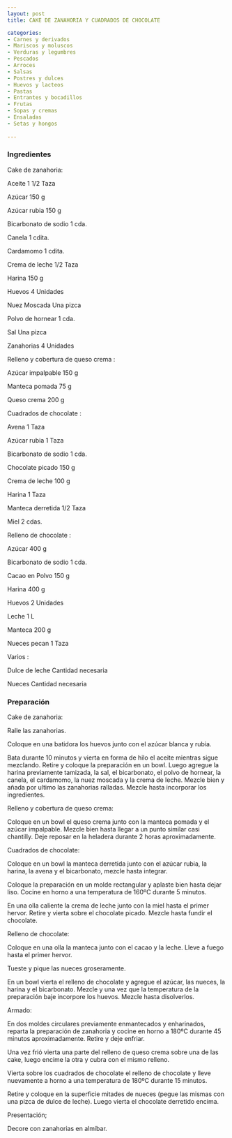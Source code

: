 ```yaml
---
layout: post
title: CAKE DE ZANAHORIA Y CUADRADOS DE CHOCOLATE

categories:
- Carnes y derivados
- Mariscos y moluscos
- Verduras y legumbres
- Pescados
- Arroces
- Salsas
- Postres y dulces
- Huevos y lacteos
- Pastas
- Entrantes y bocadillos
- Frutas
- Sopas y cremas
- Ensaladas
- Setas y hongos
 
---
```

<h3>Ingredientes</h3>
Cake de zanahoria:

Aceite 1 1/2 Taza

Azúcar 150 g

Azúcar rubia 150 g

Bicarbonato de sodio 1 cda.

Canela 1 cdita.

Cardamomo 1 cdita.

Crema de leche 1/2 Taza

Harina 150 g

Huevos 4 Unidades

Nuez Moscada Una pizca

Polvo de hornear 1 cda.

Sal Una pizca

Zanahorias 4 Unidades

Relleno y cobertura de queso crema :

Azúcar impalpable 150 g

Manteca pomada 75 g

Queso crema 200 g

Cuadrados de chocolate :

Avena 1 Taza

Azúcar rubia 1 Taza

Bicarbonato de sodio 1 cda.

Chocolate picado 150 g

Crema de leche 100 g

Harina 1 Taza

Manteca derretida 1/2 Taza

Miel 2 cdas.

Relleno de chocolate :

Azúcar 400 g

Bicarbonato de sodio 1 cda.

Cacao en Polvo 150 g

Harina 400 g

Huevos 2 Unidades

Leche 1 L

Manteca 200 g

Nueces pecan 1 Taza

Varios :

Dulce de leche Cantidad necesaria

Nueces Cantidad necesaria

<h3>Preparación</h3>
Cake de zanahoria:

Ralle las zanahorias.

Coloque en una batidora los huevos junto con el azúcar blanca y rubia.

Bata durante 10 minutos y vierta en forma de hilo el aceite mientras sigue mezclando. Retire y coloque la preparación en un bowl. Luego agregue la harina previamente tamizada, la sal, el bicarbonato, el polvo de hornear, la canela, el cardamomo, la nuez moscada y la crema de leche. Mezcle bien y añada por ultimo las zanahorias ralladas. Mezcle hasta incorporar los ingredientes.

Relleno y cobertura de queso crema:

Coloque en un bowl el queso crema junto con la manteca pomada y el azúcar impalpable. Mezcle bien hasta llegar a un punto similar casi chantilly. Deje reposar en la heladera durante 2 horas aproximadamente.

Cuadrados de chocolate:

Coloque en un bowl la manteca derretida junto con el azúcar rubia, la harina, la avena y el bicarbonato, mezcle hasta integrar.

Coloque la preparación en un molde rectangular y aplaste bien hasta dejar liso. Cocine en horno a una temperatura de 160&ordm;C durante 5 minutos.

En una olla caliente la crema de leche junto con la miel hasta el primer hervor. Retire y vierta sobre el chocolate picado. Mezcle hasta fundir el chocolate.

Relleno de chocolate:

Coloque en una olla la manteca junto con el cacao y la leche. Lleve a fuego hasta el primer hervor.

Tueste y pique las nueces groseramente.

En un bowl vierta el relleno de chocolate y agregue el azúcar, las nueces, la harina y el bicarbonato. Mezcle y una vez que la temperatura de la preparación baje incorpore los huevos. Mezcle hasta disolverlos.

Armado:

En dos moldes circulares previamente enmantecados y enharinados, reparta la preparación de zanahoria y cocine en horno a 180&ordm;C durante 45 minutos aproximadamente. Retire y deje enfriar.

Una vez frió vierta una parte del relleno de queso crema sobre una de las cake, luego encime la otra y cubra con el mismo relleno.

Vierta sobre los cuadrados de chocolate el relleno de chocolate y lleve nuevamente a horno a una temperatura de 180&ordm;C durante 15 minutos.

Retire y coloque en la superficie mitades de nueces (pegue las mismas con una pizca de dulce de leche). Luego vierta el chocolate derretido encima.

Presentación;

Decore con zanahorias en almíbar.

